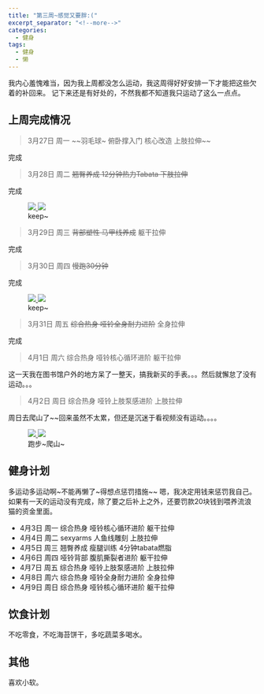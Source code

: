 ```yaml
---
title: "第三周~感觉又要胖:("
excerpt_separator: "<!--more-->"
categories:
  - 健身
tags:
  - 健身
  - 懒
---
```


我内心羞愧难当，因为我上周都没怎么运动，我这周得好好安排一下才能把这些欠着的补回来。
记下来还是有好处的，不然我都不知道我只运动了这么一点点。

<!--more-->

## 上周完成情况

> 3月27日 周一 ~~羽毛球~ 俯卧撑入门 核心改造 上肢拉伸~~

完成

> 3月28日 周二 ~~翘臀养成 12分钟热力Tabata 下肢拉伸~~

完成

<figure class="half">
 <a href="https://68.media.tumblr.com/436af6be272831ed0341954b5305f280/tumblr_onx6o34Mad1w1lq37o4_1280.png">
 <img src="https://68.media.tumblr.com/436af6be272831ed0341954b5305f280/tumblr_onx6o34Mad1w1lq37o4_1280.png">
 </a>
 <a href="https://68.media.tumblr.com/58a9daf32a1572f7ecda0757750ee95f/tumblr_onx6o34Mad1w1lq37o3_1280.png">
 <img src="https://68.media.tumblr.com/58a9daf32a1572f7ecda0757750ee95f/tumblr_onx6o34Mad1w1lq37o3_1280.png">
 </a>
 <figcaption> keep~ </figcaption>
</figure>


> 3月29日 周三 ~~背部塑性 马甲线养成~~ 躯干拉伸

完成

> 3月30日 周四 ~~慢跑30分钟~~

完成

<figure class="half">
 <a href="https://68.media.tumblr.com/e2b24cd16516a86ab3c202ef9c7d9fa0/tumblr_onx6o34Mad1w1lq37o2_1280.png">
 <img src="https://68.media.tumblr.com/e2b24cd16516a86ab3c202ef9c7d9fa0/tumblr_onx6o34Mad1w1lq37o2_1280.png">
 </a>
 <a href="https://68.media.tumblr.com/7a7c11bad747b4356c2778c41cac684c/tumblr_onx6o34Mad1w1lq37o1_1280.png">
 <img src="https://68.media.tumblr.com/7a7c11bad747b4356c2778c41cac684c/tumblr_onx6o34Mad1w1lq37o1_1280.png">
 </a>
 <figcaption> keep~ </figcaption>
</figure>


> 3月31日 周五 ~~综合热身 哑铃全身耐力进阶~~ 全身拉伸

完成

> 4月1日 周六 综合热身 哑铃核心循环进阶 躯干拉伸

这一天我在图书馆户外的地方呆了一整天，搞我新买的手表。。。然后就懈怠了没有运动。。。

> 4月2日 周日 综合热身 哑铃上肢泵感进阶 上肢拉伸

周日去爬山了~~回来虽然不太累，但还是沉迷于看视频没有运动。。。。

<figure class="half">
 <a href="https://68.media.tumblr.com/5d487cedf2ff9a593fb2f4e963275041/tumblr_onx6qdqrvy1w1lq37o1_1280.jpg">
 <img src="https://68.media.tumblr.com/5d487cedf2ff9a593fb2f4e963275041/tumblr_onx6qdqrvy1w1lq37o1_1280.jpg">
 </a>
 <a href="https://68.media.tumblr.com/27d5d38ce021208e7528a752e20f59e3/tumblr_onx6vo2DbS1w1lq37o1_1280.jpg">
 <img src="https://68.media.tumblr.com/27d5d38ce021208e7528a752e20f59e3/tumblr_onx6vo2DbS1w1lq37o1_1280.jpg">
 </a>
 <figcaption> 跑步~爬山~ </figcaption>
</figure>


## 健身计划

多运动多运动啊~不能再懒了~得想点惩罚措施~~
嗯，我决定用钱来惩罚我自己。如果有一天的运动没有完成，除了要之后补上之外，还要罚款20块钱到喂养流浪猫的资金里面。

- 4月3日 周一 综合热身 哑铃核心循环进阶 躯干拉伸
- 4月4日 周二 sexyarms 人鱼线雕刻 上肢拉伸
- 4月5日 周三 翘臀养成 瘦腿训练 4分钟tabata燃脂
- 4月6日 周四 哑铃背部 腹肌撕裂者进阶 躯干拉伸
- 4月7日 周五 综合热身 哑铃上肢泵感进阶 上肢拉伸
- 4月8日 周六 综合热身 哑铃全身耐力进阶 全身拉伸
- 4月9日 周日 综合热身 哑铃核心循环进阶 躯干拉伸

## 饮食计划

不吃零食，不吃海苔饼干，多吃蔬菜多喝水。

## 其他

喜欢小软。
